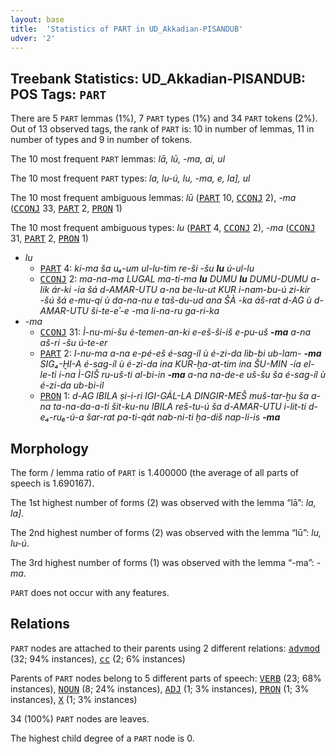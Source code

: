 ```yaml
---
layout: base
title:  'Statistics of PART in UD_Akkadian-PISANDUB'
udver: '2'
---
```


## Treebank Statistics: UD_Akkadian-PISANDUB: POS Tags: `PART`

There are 5 `PART` lemmas (1%), 7 `PART` types (1%) and 34 `PART` tokens (2%).
Out of 13 observed tags, the rank of `PART` is: 10 in number of lemmas, 11 in number of types and 9 in number of tokens.

The 10 most frequent `PART` lemmas: <em>lā, lū, -ma, ai, ul</em>

The 10 most frequent `PART` types:  <em>la, lu-ú, lu, -ma, e, la], ul</em>

The 10 most frequent ambiguous lemmas: <em>lū</em> (<tt><a href="akk_pisandub-pos-PART.html">PART</a></tt> 10, <tt><a href="akk_pisandub-pos-CCONJ.html">CCONJ</a></tt> 2), <em>-ma</em> (<tt><a href="akk_pisandub-pos-CCONJ.html">CCONJ</a></tt> 33, <tt><a href="akk_pisandub-pos-PART.html">PART</a></tt> 2, <tt><a href="akk_pisandub-pos-PRON.html">PRON</a></tt> 1)

The 10 most frequent ambiguous types:  <em>lu</em> (<tt><a href="akk_pisandub-pos-PART.html">PART</a></tt> 4, <tt><a href="akk_pisandub-pos-CCONJ.html">CCONJ</a></tt> 2), <em>-ma</em> (<tt><a href="akk_pisandub-pos-CCONJ.html">CCONJ</a></tt> 31, <tt><a href="akk_pisandub-pos-PART.html">PART</a></tt> 2, <tt><a href="akk_pisandub-pos-PRON.html">PRON</a></tt> 1)


* <em>lu</em>
  * <tt><a href="akk_pisandub-pos-PART.html">PART</a></tt> 4: <em>ki-ma ša u₄-um ul-lu-tim re-ši -šu <b>lu</b> ú-ul-lu</em>
  * <tt><a href="akk_pisandub-pos-CCONJ.html">CCONJ</a></tt> 2: <em>ma-na-ma LUGAL ma-ti-ma <b>lu</b> DUMU <b>lu</b> DUMU-DUMU a-lik ár-ki -ía šá d-AMAR-UTU a-na be-lu-ut KUR i-nam-bu-ú zi-kir -šú šá e-mu-qí ù da-na-nu e taš-du-ud ana ŠÀ -ka áš-rat d-AG ù d-AMAR-UTU ši-te-eʾ-e -ma li-na-ru ga-ri-ka</em>
* <em>-ma</em>
  * <tt><a href="akk_pisandub-pos-CCONJ.html">CCONJ</a></tt> 31: <em>Ì-nu-mi-šu é-temen-an-ki e-eš-ši-iš e-pu-uš <b>-ma</b> a-na aš-ri -šu ú-te-er</em>
  * <tt><a href="akk_pisandub-pos-PART.html">PART</a></tt> 2: <em>I-nu-ma a-na e-pé-eš é-sag-íl ù é-zi-da lìb-bi ub-lam- <b>-ma</b> SIG₄-ḪI-A é-sag-íl ù é-zi-da ina KUR-ḫa-at-tim ina ŠU-MIN -ía el-le-ti i-na Ì-GIŠ ru-uš-ti al-bi-in <b>-ma</b> a-na na-de-e uš-šu ša é-sag-íl ù é-zi-da ub-bi-il</em>
  * <tt><a href="akk_pisandub-pos-PRON.html">PRON</a></tt> 1: <em>d-AG IBILA ṣi-i-ri IGI-GÁL-LA DINGIR-MEŠ muš-tar-ḫu ša a-na ta-na-da-a-ti šit-ku-nu IBILA reš-tu-ú ša d-AMAR-UTU i-lit-ti d-e₄-ru₆-ú-a šar-rat pa-ti-qát nab-ni-ti ḫa-diš nap-li-is <b>-ma</b></em>

## Morphology

The form / lemma ratio of `PART` is 1.400000 (the average of all parts of speech is 1.690167).

The 1st highest number of forms (2) was observed with the lemma “lā”: <em>la, la]</em>.

The 2nd highest number of forms (2) was observed with the lemma “lū”: <em>lu, lu-ú</em>.

The 3rd highest number of forms (1) was observed with the lemma “-ma”: <em>-ma</em>.

`PART` does not occur with any features.


## Relations

`PART` nodes are attached to their parents using 2 different relations: <tt><a href="akk_pisandub-dep-advmod.html">advmod</a></tt> (32; 94% instances), <tt><a href="akk_pisandub-dep-cc.html">cc</a></tt> (2; 6% instances)

Parents of `PART` nodes belong to 5 different parts of speech: <tt><a href="akk_pisandub-pos-VERB.html">VERB</a></tt> (23; 68% instances), <tt><a href="akk_pisandub-pos-NOUN.html">NOUN</a></tt> (8; 24% instances), <tt><a href="akk_pisandub-pos-ADJ.html">ADJ</a></tt> (1; 3% instances), <tt><a href="akk_pisandub-pos-PRON.html">PRON</a></tt> (1; 3% instances), <tt><a href="akk_pisandub-pos-X.html">X</a></tt> (1; 3% instances)

34 (100%) `PART` nodes are leaves.

The highest child degree of a `PART` node is 0.

